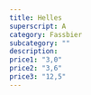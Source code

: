 ```yaml
---
title: Helles
superscript: A
category: Fassbier
subcategory: ""
description: 
price1: "3,0"
price2: "3,6"
price3: "12,5"
---
```

